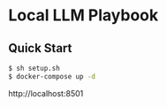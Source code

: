 # Local LLM Playbook

## Quick Start

```bash
$ sh setup.sh
$ docker-compose up -d
```

http://localhost:8501
